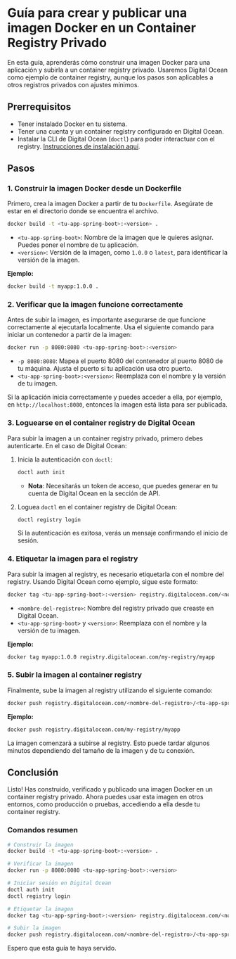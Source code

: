 # Guía para crear y publicar una imagen Docker en un Container Registry Privado

En esta guía, aprenderás cómo construir una imagen Docker para una aplicación y subirla a un container registry privado. Usaremos Digital Ocean como ejemplo de container registry, aunque los pasos son aplicables a otros registros privados con ajustes mínimos.

## Prerrequisitos

- Tener instalado Docker en tu sistema.
- Tener una cuenta y un container registry configurado en Digital Ocean.
- Instalar la CLI de Digital Ocean (`doctl`) para poder interactuar con el registry. [Instrucciones de instalación aquí](https://docs.digitalocean.com/reference/doctl/how-to/install/).

## Pasos

### 1. Construir la imagen Docker desde un Dockerfile

Primero, crea la imagen Docker a partir de tu `Dockerfile`. Asegúrate de estar en el directorio donde se encuentra el archivo.

```bash
docker build -t <tu-app-spring-boot>:<version> .
```

- `<tu-app-spring-boot>`: Nombre de la imagen que le quieres asignar. Puedes poner el nombre de tu aplicación.
- `<version>`: Versión de la imagen, como `1.0.0` o `latest`, para identificar la versión de la imagen.

**Ejemplo:**

```bash
docker build -t myapp:1.0.0 .
```

### 2. Verificar que la imagen funcione correctamente

Antes de subir la imagen, es importante asegurarse de que funcione correctamente al ejecutarla localmente. Usa el siguiente comando para iniciar un contenedor a partir de la imagen:

```bash
docker run -p 8080:8080 <tu-app-spring-boot>:<version>
```

- `-p 8080:8080`: Mapea el puerto 8080 del contenedor al puerto 8080 de tu máquina. Ajusta el puerto si tu aplicación usa otro puerto.
- `<tu-app-spring-boot>:<version>`: Reemplaza con el nombre y la versión de tu imagen.

Si la aplicación inicia correctamente y puedes acceder a ella, por ejemplo, en `http://localhost:8080`, entonces la imagen está lista para ser publicada.

### 3. Loguearse en el container registry de Digital Ocean

Para subir la imagen a un container registry privado, primero debes autenticarte. En el caso de Digital Ocean:

1. Inicia la autenticación con `doctl`:

    ```bash
    doctl auth init
    ```

   - **Nota**: Necesitarás un token de acceso, que puedes generar en tu cuenta de Digital Ocean en la sección de API.

2. Loguea `doctl` en el container registry de Digital Ocean:

    ```bash
    doctl registry login
    ```

   Si la autenticación es exitosa, verás un mensaje confirmando el inicio de sesión.

### 4. Etiquetar la imagen para el registry

Para subir la imagen al registry, es necesario etiquetarla con el nombre del registry. Usando Digital Ocean como ejemplo, sigue este formato:

```bash
docker tag <tu-app-spring-boot>:<version> registry.digitalocean.com/<nombre-del-registro>/<tu-app-spring-boot>
```

- `<nombre-del-registro>`: Nombre del registry privado que creaste en Digital Ocean.
- `<tu-app-spring-boot>` y `<version>`: Reemplaza con el nombre y la versión de tu imagen.

**Ejemplo:**

```bash
docker tag myapp:1.0.0 registry.digitalocean.com/my-registry/myapp
```

### 5. Subir la imagen al container registry

Finalmente, sube la imagen al registry utilizando el siguiente comando:

```bash
docker push registry.digitalocean.com/<nombre-del-registro>/<tu-app-spring-boot>
```

**Ejemplo:**

```bash
docker push registry.digitalocean.com/my-registry/myapp
```

La imagen comenzará a subirse al registry. Esto puede tardar algunos minutos dependiendo del tamaño de la imagen y de tu conexión.

## Conclusión

Listo! Has construido, verificado y publicado una imagen Docker en un container registry privado. Ahora puedes usar esta imagen en otros entornos, como producción o pruebas, accediendo a ella desde tu container registry.

### Comandos resumen

```bash
# Construir la imagen
docker build -t <tu-app-spring-boot>:<version> .

# Verificar la imagen
docker run -p 8080:8080 <tu-app-spring-boot>:<version>

# Iniciar sesión en Digital Ocean
doctl auth init
doctl registry login

# Etiquetar la imagen
docker tag <tu-app-spring-boot>:<version> registry.digitalocean.com/<nombre-del-registro>/<tu-app-spring-boot>

# Subir la imagen
docker push registry.digitalocean.com/<nombre-del-registro>/<tu-app-spring-boot>
```

Espero que esta guía te haya servido.
